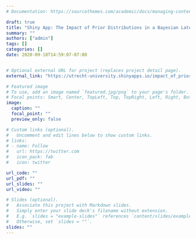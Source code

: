 ```yaml
---
# Documentation: https://sourcethemes.com/academic/docs/managing-content/

draft: true
title: "Shiny App: The Impact of Prior Distributions in a Bayesian Latent Growth Model"
summary: ""
authors: ["admin"]
tags: []
categories: []
date: 2020-09-18T14:59:07-07:00


# Optional external URL for project (replaces project detail page).
external_link: "https://utrecht-university.shinyapps.io/impact_of_prior_distributions/"

# Featured image
# To use, add an image named `featured.jpg/png` to your page's folder.
# Focal points: Smart, Center, TopLeft, Top, TopRight, Left, Right, BottomLeft, Bottom, BottomRight.
image:
  caption: ""
  focal_point: ""
  preview_only: false

# Custom links (optional).
#   Uncomment and edit lines below to show custom links.
# links:
# - name: Follow
#   url: https://twitter.com
#   icon_pack: fab
#   icon: twitter

url_code: ""
url_pdf: ""
url_slides: ""
url_video: ""

# Slides (optional).
#   Associate this project with Markdown slides.
#   Simply enter your slide deck's filename without extension.
#   E.g. `slides = "example-slides"` references `content/slides/example-slides.md`.
#   Otherwise, set `slides = ""`.
slides: ""
---
```

